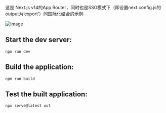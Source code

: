 这是 Next.js v14的App Router，同时也是SSG模式下（即设置next.config.js的output为‘export’）同国际化结合的示例

![image](https://github.com/lovelyJason/next-i18n-ssg/assets/50656459/bf5c7622-4cf5-45b1-8a51-42f4717d75da)


## Start the dev server: 
```
npm run dev
```

## Build the application: 
```
npm run build
```

## Test the built application: 
```
npx serve@latest out
```
